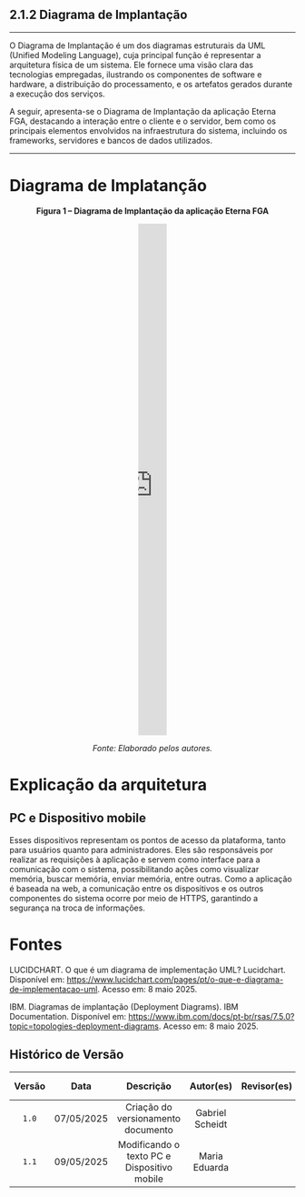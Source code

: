 ## 2.1.2 Diagrama de Implantação

---

O Diagrama de Implantação é um dos diagramas estruturais da UML (Unified Modeling Language), cuja principal função é representar a arquitetura física de um sistema. Ele fornece uma visão clara das tecnologias empregadas, ilustrando os componentes de software e hardware, a distribuição do processamento, e os artefatos gerados durante a execução dos serviços.

A seguir, apresenta-se o Diagrama de Implantação da aplicação Eterna FGA, destacando a interação entre o cliente e o servidor, bem como os principais elementos envolvidos na infraestrutura do sistema, incluindo os frameworks, servidores e bancos de dados utilizados.

---

# Diagrama de Implatanção

<p align="center"><strong>Figura 1 – Diagrama de Implantação da aplicação Eterna FGA</strong></p>

<p align="center">
    <iframe frameborder="0" style="width:10%; height:900px;"
        src="https://viewer.diagrams.net/?tags=%7B%7D&lightbox=1&highlight=0000ff&edit=_blank&layers=1&nav=1&title=Diagrama_Implanta%C3%A7%C3%A3o.drawio&dark=auto#R%3Cmxfile%3E%3Cdiagram%20name%3D%22P%C3%A1gina-1%22%20id%3D%22E7zcgk4AevlYPmeYEHd9%22%3E5Vrbcto6FP0aHpvxlcBjubVzDjlDCzNNnzrCFrZ6jOSRxS1fX8mWsFXZCWnT2DQvibR1s9bae22zoeeOt8cPFKTxHQlh0nOs8NhzJz3HsR3f5v%2BE5VRYbi2vMEQUhXJSaViiByiNlrTuUAgzbSIjJGEo1Y0BwRgGTLMBSslBn7YhiX5qCiJoGJYBSEzrFxSyuLAOnNvS%2FhGiKFYn2%2F1hMbIFarK8SRaDkBwqJnfac8eUEFa0tscxTAR4Cpdi3axh9PxgFGJ2yYLZ4PvgnwcvOdzPv%2BHZ3fSe7v99Z%2Fflw7GTujEMOQCySyiLSUQwSKaldUTJDodQbGvxXjlnTkjKjTY3foeMnSSbYMcIN8Vsm8hRiMP3ghvexQSLLTMGKJuhJJGbmpeT983IjgbwkRtJ9%2BL7RZA9dnO%2FmCiuWzlBYvcBki1k9MQnUJgAhva6PwDpVtF5Xok8b0jwn0GEJzfeg2Qnj1qNF7XkzMGaB5kGKEhQhHk74HBByg17SBniXvxeDmxRGBbcwQw9gHW%2BnwA6JQiz%2FDL%2BqOdPaqF%2F1HPESfDYq4lFeYrm7hqyctU768ZyJG1SJRSLF2MvN1%2BI21SmkM0m417wMznnZ%2Fh1vmzH4MsgK%2BKBkjZ68u8D5w4tDTVbSc2hVCp7IG1xVaXUxBd3Y9dAZQnpHoWEcuuMEsymODSA%2BtlbmdCRs1MncMOERKQgQDha5RozKA3zfHjilJbP8qZ2botBKo4JdutcaApNsoXvh4hytBERh3BdEZCNNvwRlfp5epAdYsTgkh8hxg483T0jWJwGzk1u2%2BNuaHD3GYKAGWwpRLck3OWaUk%2BU4sW6RJ8KxusQrhDw8mDL0b4eR%2F2aMLJqqPD%2FFBO2%2B7dlZffCrOx1Kim7psh%2FXK0Wyy6nZaXAL5GW7c5nYVOzWs%2FCbvtZ2DNQGYHgfygybx9sharidVamrzeViYcNvHcpE9u3NW7dT1iO1J43I9H8b7pcKTM%2FpjJyfSn7clbqU7bfdspWvtAlJfIdv20lUp%2ByNSnCAREVIcj%2FTEBIsrenQmdv6bQKDQzuFiRjEYXLT%2FOrk5hnQN4gMTXB9LoSY5aIXl1ifB0Tu%2FVXHfMNfTF%2Bg3rSRHCn9MRMkSNRoOehf3Vicjne9YHTeonBMT8jtC0mXVAT83VlgrKUZIh%2F%2FhUvLXdkjfjl3p7AeA2kd0lgnL7B3tUKzOV4d1RgXN8A%2FTVqmEfE7ivtr2KrG1%2F2Jke5c945qQ7m972vdr5WO%2Fmivn%2FuimXCsWV%2FASniiAmPyNfkNdMn6qhmpbVRZZ%2BsrCqnf7K0KguDXSmtmpW7rpdWlUf%2FfuLjHjl0JR%2FdLa66t9cXwTeeP9Ci%2BGY49LRItrRAbgzjP%2FlliHrPubaQNesBnQ9ZVUh9iZD1HC3DtvjlCO%2BWvxsqppe%2FvnKnPwA%3D%3C%2Fdiagram%3E%3C%2Fmxfile%3E">
    </iframe>
</p>

<p align="center"><em>Fonte: Elaborado pelos autores.</em></p>

# Explicação da arquitetura

## PC e Dispositivo mobile
Esses dispositivos representam os pontos de acesso da plataforma, tanto para usuários quanto para administradores. Eles são responsáveis por realizar as requisições à aplicação e servem como interface para a comunicação com o sistema, possibilitando ações como visualizar memória, buscar memória, enviar memória, entre outras. Como a aplicação é baseada na web, a comunicação entre os dispositivos e os outros componentes do sistema ocorre por meio de HTTPS, garantindo a segurança na troca de informações.

# Fontes

LUCIDCHART. O que é um diagrama de implementação UML? Lucidchart. Disponível em: https://www.lucidchart.com/pages/pt/o-que-e-diagrama-de-implementacao-uml. Acesso em: 8 maio 2025.

IBM. Diagramas de implantação (Deployment Diagrams). IBM Documentation. Disponível em: https://www.ibm.com/docs/pt-br/rsas/7.5.0?topic=topologies-deployment-diagrams. Acesso em: 8 maio 2025.


## Histórico de Versão

| Versão | Data | Descrição | Autor(es) | Revisor(es) | Comentário do Revisor |
| :-: | :-: | :-: | :-: | :-: | :-: |
| `1.0` | 07/05/2025  | Criação do versionamento documento | Gabriel Scheidt | | |
| `1.1` | 09/05/2025  | Modificando o texto PC e Dispositivo mobile | Maria Eduarda | | |

